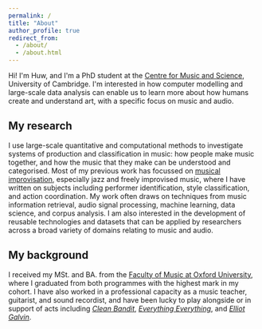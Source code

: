 ```yaml
---
permalink: /
title: "About"
author_profile: true
redirect_from: 
  - /about/
  - /about.html
---
```


Hi! I'm Huw, and I'm a PhD student at the [Centre for Music and Science](https://cms.mus.cam.ac.uk/), University of Cambridge. I'm interested in how computer modelling and large-scale data analysis can enable us to learn more about how humans create and understand art, with a specific focus on music and audio.

## My research

I use large-scale quantitative and computational methods to investigate systems of production and classification in music: how people make music together, and how the music that they make can be understood and categorised. Most of my previous work has focussed on [musical improvisation](https://en.wikipedia.org/wiki/Musical_improvisation), especially jazz and freely improvised music, where I have written on subjects including performer identification, style classification, and action coordination. My work often draws on techniques from music information retrieval, audio signal processing, machine learning, data science, and corpus analysis. I am also interested in the development of reusable technologies and datasets that can be applied by researchers across a broad variety of domains relating to music and audio.

## My background

I received my MSt. and BA. from the [Faculty of Music at Oxford University](https://www.music.ox.ac.uk/), where I graduated from both programmes with the highest mark in my cohort. I have also worked in a professional capacity as a music teacher, guitarist, and sound recordist, and have been lucky to play alongside or in support of acts including [*Clean Bandit*](https://en.wikipedia.org/wiki/Clean_Bandit), [*Everything Everything*](https://en.wikipedia.org/wiki/Everything_Everything), and [*Elliot Galvin*](https://en.wikipedia.org/wiki/Elliot_Galvin). 
